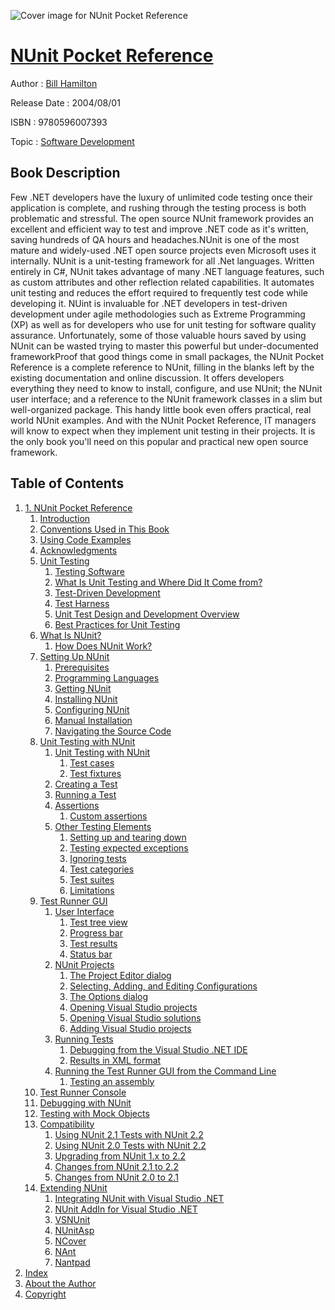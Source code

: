 ![Cover image for NUnit Pocket Reference](https://imgdetail.ebookreading.net/cover/cover/software_development/EB9780596007393.jpg)

[NUnit Pocket Reference](https://ebookreading.net/view/book/NUnit+Pocket+Reference-EB9780596007393_1.html "NUnit Pocket Reference")
====================================================================================================================

Author : [Bill Hamilton](https://ebookreading.net/search/author/Bill+Hamilton)

Release Date : 2004/08/01

ISBN : 9780596007393

Topic : [Software Development](https://ebookreading.net/search/category/software-development)

Book Description
-----------------

Few .NET developers have the luxury of unlimited code testing once their application is complete, and rushing through the testing process is both problematic and stressful. The open source NUnit framework provides an excellent and efficient way to test and improve .NET code as it's written, saving hundreds of QA hours and headaches.NUnit is one of the most mature and widely-used .NET open source projects even Microsoft uses it internally. NUnit is a unit-testing framework for all .Net languages. Written entirely in C#, NUnit takes advantage of many .NET language features, such as custom attributes and other reflection related capabilities. It automates unit testing and reduces the effort required to frequently test code while developing it. NUint is invaluable for .NET developers in test-driven development under agile methodologies such as Extreme Programming (XP) as well as for developers who use for unit testing for software quality assurance. Unfortunately, some of those valuable hours saved by using NUnit can be wasted trying to master this powerful but under-documented frameworkProof that good things come in small packages, the NUnit Pocket Reference is a complete reference to NUnit, filling in the blanks left by the existing documentation and online discussion. It offers developers everything they need to know to install, configure, and use NUnit; the NUnit user interface; and a reference to the NUnit framework classes in a slim but well-organized package. This handy little book even offers practical, real world NUnit examples. And with the NUnit Pocket Reference, IT managers will know to expect when they implement unit testing in their projects. It is the only book you'll need on this popular and practical new open source framework.
              
Table of Contents
-----------------

1. [1. NUnit Pocket Reference](https://ebookreading.net/view/book/NUnit+Pocket+Reference-EB9780596007393_3.html)
    1. [Introduction](https://ebookreading.net/view/book/NUnit+Pocket+Reference-EB9780596007393_3.html#introduction)
    1. [Conventions Used in This Book](https://ebookreading.net/view/book/NUnit+Pocket+Reference-EB9780596007393_3.html#conventions_used_in)
    1. [Using Code Examples](https://ebookreading.net/view/book/NUnit+Pocket+Reference-EB9780596007393_3.html#using_code_examples)
    1. [Acknowledgments](https://ebookreading.net/view/book/NUnit+Pocket+Reference-EB9780596007393_3.html#acknowledgments)
    1. [Unit Testing](https://ebookreading.net/view/book/NUnit+Pocket+Reference-EB9780596007393_3.html#unit_testing)
        1. [Testing Software](https://ebookreading.net/view/book/NUnit+Pocket+Reference-EB9780596007393_3.html#testing_software)
        1. [What Is Unit Testing and Where Did It Come from?](https://ebookreading.net/view/book/NUnit+Pocket+Reference-EB9780596007393_3.html#what_is_unit_testin)
        1. [Test-Driven Development](https://ebookreading.net/view/book/NUnit+Pocket+Reference-EB9780596007393_3.html#test-driven_develop)
        1. [Test Harness](https://ebookreading.net/view/book/NUnit+Pocket+Reference-EB9780596007393_3.html#test_harness)
        1. [Unit Test Design and Development Overview](https://ebookreading.net/view/book/NUnit+Pocket+Reference-EB9780596007393_3.html#unit_test_design_an)
        1. [Best Practices for Unit Testing](https://ebookreading.net/view/book/NUnit+Pocket+Reference-EB9780596007393_3.html#best_practices_for_)
    1. [What Is NUnit?](https://ebookreading.net/view/book/NUnit+Pocket+Reference-EB9780596007393_3.html#what_is_nunit)
        1. [How Does NUnit Work?](https://ebookreading.net/view/book/NUnit+Pocket+Reference-EB9780596007393_3.html#how_does_nunit_work)
    1. [Setting Up NUnit](https://ebookreading.net/view/book/NUnit+Pocket+Reference-EB9780596007393_3.html#setting_up_nunit)
        1. [Prerequisites](https://ebookreading.net/view/book/NUnit+Pocket+Reference-EB9780596007393_3.html#prerequisites)
        1. [Programming Languages](https://ebookreading.net/view/book/NUnit+Pocket+Reference-EB9780596007393_3.html#programming_languag)
        1. [Getting NUnit](https://ebookreading.net/view/book/NUnit+Pocket+Reference-EB9780596007393_3.html#getting_nunit)
        1. [Installing NUnit](https://ebookreading.net/view/book/NUnit+Pocket+Reference-EB9780596007393_3.html#installing_nunit)
        1. [Configuring NUnit](https://ebookreading.net/view/book/NUnit+Pocket+Reference-EB9780596007393_3.html#configuring_nunit)
        1. [Manual Installation](https://ebookreading.net/view/book/NUnit+Pocket+Reference-EB9780596007393_3.html#manual_installation)
        1. [Navigating the Source Code](https://ebookreading.net/view/book/NUnit+Pocket+Reference-EB9780596007393_3.html#navigating_the_sour)
    1. [Unit Testing with NUnit](https://ebookreading.net/view/book/NUnit+Pocket+Reference-EB9780596007393_3.html#unit_testing_with_n)
        1. [Unit Testing with NUnit](https://ebookreading.net/view/book/NUnit+Pocket+Reference-EB9780596007393_3.html#unit_testing_with_n)
            1. [Test cases](https://ebookreading.net/view/book/NUnit+Pocket+Reference-EB9780596007393_3.html#test_cases)
            1. [Test fixtures](https://ebookreading.net/view/book/NUnit+Pocket+Reference-EB9780596007393_3.html#test_fixtures)
        1. [Creating a Test](https://ebookreading.net/view/book/NUnit+Pocket+Reference-EB9780596007393_3.html#creating_a_test)
        1. [Running a Test](https://ebookreading.net/view/book/NUnit+Pocket+Reference-EB9780596007393_3.html#running_a_test)
        1. [Assertions](https://ebookreading.net/view/book/NUnit+Pocket+Reference-EB9780596007393_3.html#assertions)
            1. [Custom assertions](https://ebookreading.net/view/book/NUnit+Pocket+Reference-EB9780596007393_3.html#custom_assertions)
        1. [Other Testing Elements](https://ebookreading.net/view/book/NUnit+Pocket+Reference-EB9780596007393_3.html#other_testing_eleme)
            1. [Setting up and tearing down](https://ebookreading.net/view/book/NUnit+Pocket+Reference-EB9780596007393_3.html#setting_up_and_tear)
            1. [Testing expected exceptions](https://ebookreading.net/view/book/NUnit+Pocket+Reference-EB9780596007393_3.html#testing_expected_ex)
            1. [Ignoring tests](https://ebookreading.net/view/book/NUnit+Pocket+Reference-EB9780596007393_3.html#ignoring_tests)
            1. [Test categories](https://ebookreading.net/view/book/NUnit+Pocket+Reference-EB9780596007393_3.html#test_categories)
            1. [Test suites](https://ebookreading.net/view/book/NUnit+Pocket+Reference-EB9780596007393_3.html#test_suites)
            1. [Limitations](https://ebookreading.net/view/book/NUnit+Pocket+Reference-EB9780596007393_3.html#limitations)
    1. [Test Runner GUI](https://ebookreading.net/view/book/NUnit+Pocket+Reference-EB9780596007393_3.html#test_runner_gui)
        1. [User Interface](https://ebookreading.net/view/book/NUnit+Pocket+Reference-EB9780596007393_3.html#user_interface)
            1. [Test tree view](https://ebookreading.net/view/book/NUnit+Pocket+Reference-EB9780596007393_3.html#test_tree_view)
            1. [Progress bar](https://ebookreading.net/view/book/NUnit+Pocket+Reference-EB9780596007393_3.html#progress_bar)
            1. [Test results](https://ebookreading.net/view/book/NUnit+Pocket+Reference-EB9780596007393_3.html#test_results)
            1. [Status bar](https://ebookreading.net/view/book/NUnit+Pocket+Reference-EB9780596007393_3.html#status_bar)
        1. [NUnit Projects](https://ebookreading.net/view/book/NUnit+Pocket+Reference-EB9780596007393_3.html#nunit_projects)
            1. [The Project Editor dialog](https://ebookreading.net/view/book/NUnit+Pocket+Reference-EB9780596007393_3.html#the_project_editor_)
            1. [Selecting, Adding, and Editing Configurations](https://ebookreading.net/view/book/NUnit+Pocket+Reference-EB9780596007393_3.html#selecting_adding_an)
            1. [The Options dialog](https://ebookreading.net/view/book/NUnit+Pocket+Reference-EB9780596007393_3.html#the_options_dialog)
            1. [Opening Visual Studio projects](https://ebookreading.net/view/book/NUnit+Pocket+Reference-EB9780596007393_3.html#opening_visual_stud)
            1. [Opening Visual Studio solutions](https://ebookreading.net/view/book/NUnit+Pocket+Reference-EB9780596007393_3.html#opening_visual_stud)
            1. [Adding Visual Studio projects](https://ebookreading.net/view/book/NUnit+Pocket+Reference-EB9780596007393_3.html#adding_visual_studi)
        1. [Running Tests](https://ebookreading.net/view/book/NUnit+Pocket+Reference-EB9780596007393_3.html#running_tests)
            1. [Debugging from the Visual Studio .NET IDE](https://ebookreading.net/view/book/NUnit+Pocket+Reference-EB9780596007393_3.html#debugging_from_the_)
            1. [Results in XML format](https://ebookreading.net/view/book/NUnit+Pocket+Reference-EB9780596007393_3.html#results_in_xml_form)
        1. [Running the Test Runner GUI from the Command Line](https://ebookreading.net/view/book/NUnit+Pocket+Reference-EB9780596007393_3.html#running_the_test_ru)
            1. [Testing an assembly](https://ebookreading.net/view/book/NUnit+Pocket+Reference-EB9780596007393_3.html#testing_an_assembly)
    1. [Test Runner Console](https://ebookreading.net/view/book/NUnit+Pocket+Reference-EB9780596007393_3.html#test_runner_console)
    1. [Debugging with NUnit](https://ebookreading.net/view/book/NUnit+Pocket+Reference-EB9780596007393_3.html#debugging_with_nuni)
    1. [Testing with Mock Objects](https://ebookreading.net/view/book/NUnit+Pocket+Reference-EB9780596007393_3.html#testing_with_mock_o)
    1. [Compatibility](https://ebookreading.net/view/book/NUnit+Pocket+Reference-EB9780596007393_3.html#compatibility)
        1. [Using NUnit 2.1 Tests with NUnit 2.2](https://ebookreading.net/view/book/NUnit+Pocket+Reference-EB9780596007393_3.html#using_nunit_21_test)
        1. [Using NUnit 2.0 Tests with NUnit 2.2](https://ebookreading.net/view/book/NUnit+Pocket+Reference-EB9780596007393_3.html#using_nunit_20_test)
        1. [Upgrading from NUnit 1.x to 2.2](https://ebookreading.net/view/book/NUnit+Pocket+Reference-EB9780596007393_3.html#upgrading_from_nuni)
        1. [Changes from NUnit 2.1 to 2.2](https://ebookreading.net/view/book/NUnit+Pocket+Reference-EB9780596007393_3.html#changes_from_nunit_)
        1. [Changes from NUnit 2.0 to 2.1](https://ebookreading.net/view/book/NUnit+Pocket+Reference-EB9780596007393_3.html#changes_from_nunit_)
    1. [Extending NUnit](https://ebookreading.net/view/book/NUnit+Pocket+Reference-EB9780596007393_3.html#extending_nunit)
        1. [Integrating NUnit with Visual Studio .NET](https://ebookreading.net/view/book/NUnit+Pocket+Reference-EB9780596007393_3.html#integrating_nunit_w)
        1. [NUnit AddIn for Visual Studio .NET](https://ebookreading.net/view/book/NUnit+Pocket+Reference-EB9780596007393_3.html#nunit_addin_for_vis)
        1. [VSNUnit](https://ebookreading.net/view/book/NUnit+Pocket+Reference-EB9780596007393_3.html#vsnunit)
        1. [NUnitAsp](https://ebookreading.net/view/book/NUnit+Pocket+Reference-EB9780596007393_3.html#nunitasp)
        1. [NCover](https://ebookreading.net/view/book/NUnit+Pocket+Reference-EB9780596007393_3.html#ncover)
        1. [NAnt](https://ebookreading.net/view/book/NUnit+Pocket+Reference-EB9780596007393_3.html#nant)
        1. [Nantpad](https://ebookreading.net/view/book/NUnit+Pocket+Reference-EB9780596007393_3.html#nantpad)
1. [Index](https://ebookreading.net/view/book/NUnit+Pocket+Reference-EB9780596007393_4.html)
1. [About the Author](https://ebookreading.net/view/book/NUnit+Pocket+Reference-EB9780596007393_5.html)
1. [Copyright](https://ebookreading.net/view/book/NUnit+Pocket+Reference-EB9780596007393_6.html)
